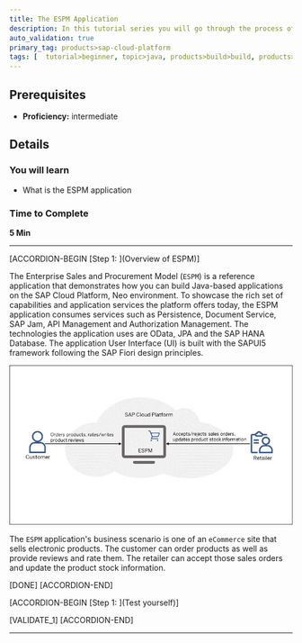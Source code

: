 ```yaml
---
title: The ESPM Application
description: In this tutorial series you will go through the process of developing a Java-based e-commerce application on SAP Cloud Platform. A reference app is used in order to demonstrate the development steps. The tutorials start with the basics and gradually build upon the functionality of the application.
auto_validation: true
primary_tag: products>sap-cloud-platform
tags: [  tutorial>beginner, topic>java, products>build>build, products>sap-cloud-platform, products>sap-jam, products>sap-jam-collaboration ]
---
```


## Prerequisites  
 - **Proficiency:** intermediate

## Details


### You will learn  
- What is the ESPM application

### Time to Complete
**5 Min**

---
[ACCORDION-BEGIN [Step 1: ](Overview of ESPM)]

The Enterprise Sales and Procurement Model (`ESPM`) is a reference application that demonstrates how you can build Java-based applications on the SAP Cloud Platform, Neo environment. To showcase the rich set of capabilities and application services the platform offers today, the ESPM application consumes services such as Persistence, Document Service, SAP Jam, API Management and Authorization Management. The technologies the application uses are OData, JPA and the SAP HANA Database. The application User Interface (UI) is built with the SAPUI5 framework following the SAP Fiori design principles.

![Business Scenario](ESPM-business-scenario.jpg)

 The `ESPM` application's business scenario is one of an `eCommerce` site that sells electronic products. The customer can order products as well as provide reviews and rate them. The retailer can accept those sales orders and update the product stock information.

[DONE]
[ACCORDION-END]


[ACCORDION-BEGIN [Step 1: ](Test yourself)]


[VALIDATE_1]
[ACCORDION-END]





---
